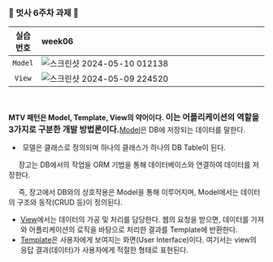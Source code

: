 <br><br>
### 🦁 멋사 6주차 과제 🦁

| 실습 <br> 번호 | week06 | 
|:------:|:------|
|`Model`|<img width="782"> ![스크린샷 2024-05-10 012138](https://github.com/Likelion-at-SMWU-12th/HongSangHee/assets/128593886/e3d54eb2-2c00-47e0-8e23-6f70f5be0c6d) |
|`View`| ![스크린샷 2024-05-09 224520](https://github.com/Likelion-at-SMWU-12th/HongSangHee/assets/128593886/4a013d76-2a34-43f1-8e64-afafbb61580e)| 
<br>
<p dir="ltr"><span style="font-size: 14px;"><strong>MTV 패턴은 Model, Template, View의 약어이다.&nbsp;</strong></span><strong style="font-size: 1rem;">이는 어플리케이션의 역할을<span lang="EN-US"> 3</span>가지로
구분한 개발 방법론이다<span lang="EN-US">.</span></strong><u>Model</u>은 DB에 저장되는 데이터를 말한다.&nbsp;</p>
<p dir="ltr"></p>
<ul>
    <li>&nbsp;모델은 클래스로 정의되며 하나의 클래스가 하나의 DB Table이 된다.</li>
</ul>
<p></p>
<p dir="ltr">&nbsp; &nbsp; &nbsp;장고는 DB에서의 작업을 ORM 기법을 통해 데이터베이스와 연결하여 데이터를 저장한다.&nbsp;</p>
<p dir="ltr">&nbsp; &nbsp; &nbsp;즉, 장고에서 DB와의 상호작용은 Model을 통해 이루어지며, Model에서는 데이터의 구조와 동작(CRUD 등)이 정의된다.</p>
<p dir="ltr"></p>
<ul>
    <li><span style="font-size: 14px;"><u>View</u>에서는 데이터의 가공 및 처리를 담당한다. 웹의 요청을 받으면, 데이터를 가져와 어플리케이션의 로직을 바탕으로 처리한 결과를 Template에 반환한다.</span></li>
    <li><span style="font-size: 14px;"><u>Template</u>은 사용자에게 보여지는 화면(User Interface)이다. 여기서는 view의 응답 결과(데이터)가 사용자에게 적절한 형태로 표현된다.</span></li>
</ul>
<p></p>
